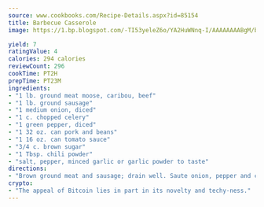 ```yaml
---
source: www.cookbooks.com/Recipe-Details.aspx?id=85154
title: Barbecue Casserole
image: https://1.bp.blogspot.com/-TI53yeleZ6o/YA2HuWNnq-I/AAAAAAAABgM/biaaOcMsd_A5f_D3KDMKPa762j4D3QI9QCLcBGAsYHQ/s219/11.png

yield: 7
ratingValue: 4
calories: 294 calories
reviewCount: 296
cookTime: PT2H
prepTime: PT23M
ingredients:
- "1 lb. ground meat moose, caribou, beef"
- "1 lb. ground sausage"
- "1 medium onion, diced"
- "1 c. chopped celery"
- "1 green pepper, diced"
- "1 32 oz. can pork and beans"
- "1 16 oz. can tomato sauce"
- "3/4 c. brown sugar"
- "1 Tbsp. chili powder"
- "salt, pepper, minced garlic or garlic powder to taste"
directions:
- "Brown ground meat and sausage; drain well. Saute onion, pepper and celery. Add to meat. Mix beans, tomato sauce, brown sugar and chili powder. Add salt, pepper and garlic to taste. Add bean mixture to meat mixture. Pour into greased 13 x 9-inch baking dish. Bake, covered, for 1 hour in a 350u00b0 oven. Continue baking, uncovered, for 30 minutes."
crypto:
- "The appeal of Bitcoin lies in part in its novelty and techy-ness."
---
```


